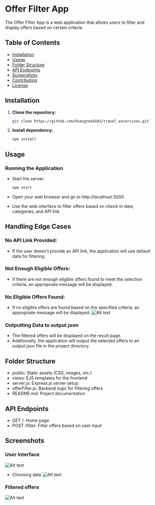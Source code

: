 # Offer Filter App

The Offer Filter App is a web application that allows users to filter and display offers based on certain criteria.

## Table of Contents

- [Installation](#installation)
- [Usage](#usage)
- [Folder Structure](#folder-structure)
- [API Endpoints](#api-endpoints)
- [Screenshots](#screenshots)
- [Contributing](#contributing)
- [License](#license)

## Installation

1. **Clone the repository:**

   ```bash
   git clone https://github.com/hoangteo0103/travel_excercises.git

2. **Install dependency:**
   ```bash
   npm install

## Usage
### Running the Application
-  Start the server:

   ```bash
   npm start
- Open your web browser and go to http://localhost:3000.
- Use the web interface to filter offers based on check-in date, categories, and API link.

## Handling Edge Cases
### No API Link Provided:

- If the user doesn't provide an API link, the application will use default data for filtering.
### Not Enough Eligible Offers:

-  If there are not enough eligible offers found to meet the selection criteria, an appropriate message will be displayed.
### No Eligible Offers Found:

-  If no eligible offers are found based on the specified criteria, an appropriate message will be displayed.
![Alt text](image-3.png)
### Outputting Data to output.json
-  The filtered offers will be displayed on the result page.
-  Additionally, the application will output the selected offers to an output.json file in the project directory.
## Folder Structure
- public: Static assets (CSS, images, etc.)
- views: EJS templates for the frontend
- server.js: Express.js server setup
- offerFilter.js: Backend logic for filtering offers
- README.md: Project documentation

## API Endpoints
-  GET /: Home page
-  POST /filter: Filter offers based on user input

## Screenshots
### User Interface
![Alt text](image.png)
- Choosing date
![Alt text](image-1.png)
### Filtered offers
![Alt text](image-2.png)